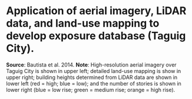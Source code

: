 # Application of aerial imagery, LiDAR data, and land-use mapping to develop exposure database (Taguig City). 
__Source__: Bautista et al. 2014.
__Note__: High-resolution aerial imagery over Taguig City is shown in upper left; detailed land-use mapping is show in upper right; building heights determined from LiDAR data are shown in lower left (red = high; blue = low); and the number of stories is shown in lower right (blue = low rise; green = medium rise; orange = high rise). 
